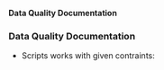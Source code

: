 **Data Quality Documentation**

### **Data Quality Documentation**

- Scripts works with given contraints:

